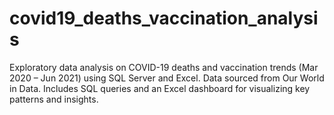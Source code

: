 # covid19_deaths_vaccination_analysis
Exploratory data analysis on COVID-19 deaths and vaccination trends (Mar 2020 – Jun 2021) using SQL Server and Excel. Data sourced from Our World in Data. Includes SQL queries and an Excel dashboard for visualizing key patterns and insights.
